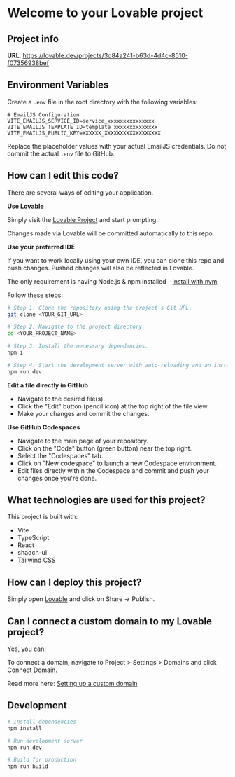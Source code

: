 # Welcome to your Lovable project

## Project info

**URL**: https://lovable.dev/projects/3d84a241-b63d-4d4c-8510-f07356938bef

## Environment Variables

Create a `.env` file in the root directory with the following variables:

```env
# EmailJS Configuration
VITE_EMAILJS_SERVICE_ID=service_xxxxxxxxxxxxxxx
VITE_EMAILJS_TEMPLATE_ID=template_xxxxxxxxxxxxxx
VITE_EMAILJS_PUBLIC_KEY=XXXXXX_XXXXXXXXXXXXXXXXXX
```

Replace the placeholder values with your actual EmailJS credentials. Do not commit the actual `.env` file to GitHub.

## How can I edit this code?

There are several ways of editing your application.

**Use Lovable**

Simply visit the [Lovable Project](https://lovable.dev/projects/3d84a241-b63d-4d4c-8510-f07356938bef) and start prompting.

Changes made via Lovable will be committed automatically to this repo.

**Use your preferred IDE**

If you want to work locally using your own IDE, you can clone this repo and push changes. Pushed changes will also be reflected in Lovable.

The only requirement is having Node.js & npm installed - [install with nvm](https://github.com/nvm-sh/nvm#installing-and-updating)

Follow these steps:

```sh
# Step 1: Clone the repository using the project's Git URL.
git clone <YOUR_GIT_URL>

# Step 2: Navigate to the project directory.
cd <YOUR_PROJECT_NAME>

# Step 3: Install the necessary dependencies.
npm i

# Step 4: Start the development server with auto-reloading and an instant preview.
npm run dev
```

**Edit a file directly in GitHub**

- Navigate to the desired file(s).
- Click the "Edit" button (pencil icon) at the top right of the file view.
- Make your changes and commit the changes.

**Use GitHub Codespaces**

- Navigate to the main page of your repository.
- Click on the "Code" button (green button) near the top right.
- Select the "Codespaces" tab.
- Click on "New codespace" to launch a new Codespace environment.
- Edit files directly within the Codespace and commit and push your changes once you're done.

## What technologies are used for this project?

This project is built with:

- Vite
- TypeScript
- React
- shadcn-ui
- Tailwind CSS

## How can I deploy this project?

Simply open [Lovable](https://lovable.dev/projects/3d84a241-b63d-4d4c-8510-f07356938bef) and click on Share -> Publish.

## Can I connect a custom domain to my Lovable project?

Yes, you can!

To connect a domain, navigate to Project > Settings > Domains and click Connect Domain.

Read more here: [Setting up a custom domain](https://docs.lovable.dev/tips-tricks/custom-domain#step-by-step-guide)

## Development

```bash
# Install dependencies
npm install

# Run development server
npm run dev

# Build for production
npm run build
```
